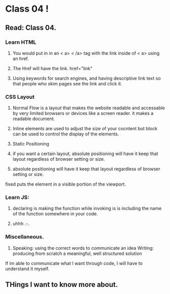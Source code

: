 # Class 04 !


## Read: Class 04. 

### Learn HTML

1. You would put in in an < a> < /a> tag with the  link inside of < a> using an href.

2. The Href will have the link. href="link"

3. Using keywords for search engines, and having descriptive link text so that people who skim pages see the link and click it. 

### CSS Layout
1. Normal Flow is a layout that makes the website readable and accessable by very limited browsers or devices like a screen reader. it makes a readable document.

2. Inline elements are used to adjust the size of your cocntent but block can be used to control the display of the elements. 

3. Static Positioning

4. if you want a certain layout, absolute positioning will have it keep that layout regardless of browser setting or size. 

5. absolute positioning will have it keep that layout regardless of browser setting or size. 

fixed puts the element in a visible portion of the viewport.

### Learn JS:
1.  declaring is making the function while invoking is is including the name of the function somewhere in your code.

2. uhhh .-.

### Miscellaneous.

1. Speaking: using the correct words to communicate an idea
Writing: producing from scratch a meaningful, well structured solution

If im able to communicate what I want through code, I will have to understand it myself. 

## THings I want to know more about.
